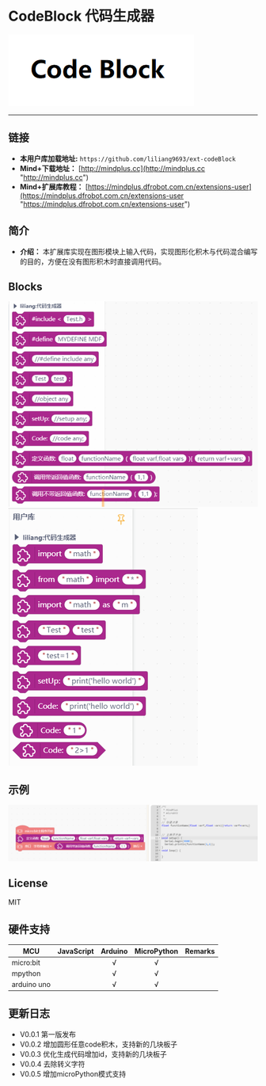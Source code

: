 # CodeBlock 代码生成器


![](./arduinoC/_images/featured.png)

---------------------------------------------------------


## 链接
- **本用户库加载地址:** ```https://github.com/liliang9693/ext-codeBlock```
- **Mind+下载地址：** [http://mindplus.cc](http://mindplus.cc "http://mindplus.cc")    
- **Mind+扩展库教程：** [https://mindplus.dfrobot.com.cn/extensions-user](https://mindplus.dfrobot.com.cn/extensions-user "https://mindplus.dfrobot.com.cn/extensions-user")    

## 简介

- **介绍：** 本扩展库实现在图形模块上输入代码，实现图形化积木与代码混合编写的目的，方便在没有图形积木时直接调用代码。  

## Blocks

![](./arduinoC/_images/block.png)
![](./micropython/_images/block.png)

## 示例
![](./arduinoC/_images/example.png)



## License

MIT

## 硬件支持

MCU                | JavaScript    | Arduino   | MicroPython    | Remarks
------------------ | :----------: | :----------: | :---------: | -----
micro:bit        |             |       √       |     √         | 
mpython        |             |        √      |      √        | 
arduino uno    |             |        √      |     √         | 
 

## 更新日志
- V0.0.1  第一版发布
- V0.0.2  增加圆形任意code积木，支持新的几块板子
- V0.0.3  优化生成代码增加id，支持新的几块板子
- V0.0.4  去除转义字符
- V0.0.5  增加microPython模式支持



